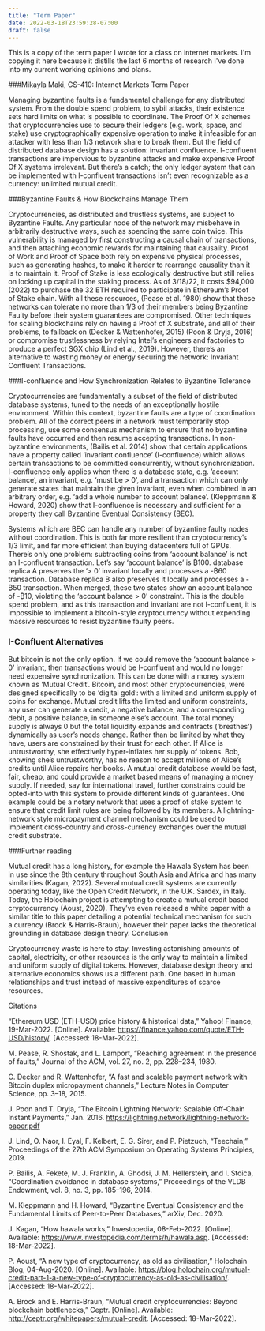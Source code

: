 ```yaml
---
title: "Term Paper"
date: 2022-03-18T23:59:28-07:00
draft: false
---
```


This is a copy of the term paper I wrote for a class on internet markets.
I'm copying it here because it distills the last 6 months of research I've
done into my current working opinions and plans. 

###Mikayla Maki, CS-410: Internet Markets Term Paper	

Managing byzantine faults is a fundamental challenge for any distributed system. From the double spend problem, to sybil attacks, their existence sets hard limits on what is possible to coordinate. The Proof Of X schemes that cryptocurrencies use to secure their ledgers (e.g. work, space, and stake) use cryptographically expensive operation to make it infeasible for an attacker with less than 1/3 network share to break them. But the field of distributed database design has a solution: invariant confluence. I-confluent transactions are impervious to byzantine attacks and make expensive Proof Of X systems irrelevant. But there’s a catch; the only ledger system that can be implemented with I-confluent transactions isn’t even recognizable as a currency: unlimited mutual credit. 

###Byzantine Faults & How Blockchains Manage Them

Cryptocurrencies, as distributed and trustless systems, are subject to Byzantine Faults. Any particular node of the network may misbehave in arbitrarily destructive ways, such as spending the same coin twice. This vulnerability is managed by first constructing a causal chain of transactions, and then attaching economic rewards for maintaining that causality. Proof of Work and Proof of Space both rely on expensive physical processes, such as generating hashes, to make it harder to rearrange causality than it is to maintain it. Proof of Stake is less ecologically destructive but still relies on locking up capital in the staking process. As of 3/18/22, it costs $94,000 (2022) to purchase the 32 ETH required to participate in Ethereum’s Proof of Stake chain. With all these resources, (Pease et al. 1980) show that these networks can tolerate no more than 1/3 of their members being Byzantine Faulty before their system guarantees are compromised. Other techniques for scaling blockchains rely on having a Proof of X substrate, and all of their problems, to fallback on (Decker & Wattenhofer, 2015) (Poon & Dryja, 2016) or compromise trustlessness by relying Intel’s engineers and factories to produce a perfect SGX chip (Lind et al., 2019). However, there’s an alternative to wasting money or energy securing the network: Invariant Confluent Transactions.

###I-confluence and How Synchronization Relates to Byzantine Tolerance

Cryptocurrencies are fundamentally a subset of the field of distributed database systems, tuned to the needs of an exceptionally hostile environment. Within this context, byzantine faults are a type of coordination problem. All of the correct peers in a network must temporarily stop processing, use some consensus mechanism to ensure that no byzantine faults have occurred and then resume accepting transactions. In non-byzantine environments, (Bailis et al. 2014) show that certain applications have a property called ‘invariant confluence’ (I-confluence) which allows certain transactions to be committed concurrently, without synchronization. I-confluence only applies when there is a database state, e.g. ’account balance’, an invariant, e.g. ‘must be > 0’, and a transaction which can only generate states that maintain the given invariant, even when combined in an arbitrary order,  e.g. ‘add a whole number to account balance’. (Kleppmann & Howard, 2020) show that I-confluence is necessary and sufficient for a property they call Byzantine Eventual Consistency (BEC). 


Systems which are BEC can handle any number of byzantine faulty nodes without coordination. This is both far more resilient than cryptocurrency’s 1/3 limit, and far more efficient than buying datacenters full of GPUs. There’s only one problem: subtracting coins from ‘account balance’ is not an I-confluent transaction.  Let’s say ‘account balance’ is ₿100. database replica A preserves the ‘> 0’ invariant locally and processes a -₿60 transaction.  Database replica B also preserves it locally and processes a -₿50 transaction. When merged, these two states show an account balance of -₿10,  violating the ‘account balance > 0’ constraint. This is the double spend problem, and as this transaction and invariant are not I-confluent, it is impossible to implement a bitcoin-style cryptocurrency without expending massive resources to resist byzantine faulty peers.

### I-Confluent Alternatives

But bitcoin is not the only option. If we could remove the ‘account balance > 0’ invariant, then transactions would be I-confluent and would no longer need expensive synchronization. This can be done with a money system known as ‘Mutual Credit’. Bitcoin, and most other cryptocurrencies, were designed specifically to be ‘digital gold’: with a limited and uniform supply of coins for exchange. Mutual credit lifts the limited and uniform constraints, any user can generate a credit, a negative balance, and a corresponding debit, a positive balance, in someone else’s account. The total money supply is always 0 but the total liquidity expands and contracts (‘breathes’) dynamically as user’s needs change. Rather than be limited by what they have, users are constrained by their trust for each other. If Alice is untrustworthy, she effectively hyper-inflates her supply of tokens. Bob, knowing she’s untrustworthy, has no reason to accept millions of Alice’s credits until Alice repairs her books. A mutual credit database would be fast, fair, cheap, and could provide a market based means of managing a money supply. If needed, say for international travel, further constrains could be opted-into with this system to provide different kinds of guarantees. One example could be a notary network that uses a proof of stake system to ensure that credit limit rules are being followed by its members. A lightning-network style micropayment channel mechanism could be used to implement cross-country and cross-currency exchanges over the mutual credit substrate. 

###Further reading

Mutual credit has a long history, for example the Hawala System has been in use since the 8th century throughout South Asia and Africa and has many similarities (Kagan, 2022). Several mutual credit systems are currently operating today, like the Open Credit Network, in the U.K. Sardex, in Italy.  Today, the Holochain project is attempting to create a mutual credit based cryptocurrency (Aoust, 2020). They’ve even released a white paper with a similar title to this paper detailing a potential technical mechanism for such a currency (Brock & Harris-Braun), however their paper lacks the theoretical grounding in database design theory. 
Conclusion

Cryptocurrency waste is here to stay. Investing astonishing amounts of capital, electricity, or other resources is the only way to maintain a limited and uniform supply of digital tokens. However, database design theory and alternative economics shows us a different path. One based in human relationships and trust instead of massive expenditures of scarce resources. 

Citations

“Ethereum USD (ETH-USD) price history & historical data,” Yahoo! Finance, 19-Mar-2022. [Online]. Available: https://finance.yahoo.com/quote/ETH-USD/history/. [Accessed: 18-Mar-2022]. 

M. Pease, R. Shostak, and L. Lamport, “Reaching agreement in the presence of faults,” Journal of the ACM, vol. 27, no. 2, pp. 228–234, 1980. 

C. Decker and R. Wattenhofer, “A fast and scalable payment network with Bitcoin duplex micropayment channels,” Lecture Notes in Computer Science, pp. 3–18, 2015. 

J. Poon and T. Dryja, “The Bitcoin Lightning Network: Scalable Off-Chain Instant Payments,” Jan. 2016. https://lightning.network/lightning-network-paper.pdf

J. Lind, O. Naor, I. Eyal, F. Kelbert, E. G. Sirer, and P. Pietzuch, “Teechain,” Proceedings of the 27th ACM Symposium on Operating Systems Principles, 2019. 

P. Bailis, A. Fekete, M. J. Franklin, A. Ghodsi, J. M. Hellerstein, and I. Stoica, “Coordination avoidance in database systems,” Proceedings of the VLDB Endowment, vol. 8, no. 3, pp. 185–196, 2014. 

M. Kleppmann and H. Howard, “Byzantine Eventual Consistency and the Fundamental Limits of Peer-to-Peer Databases,” arXiv, Dec. 2020.

J. Kagan, “How hawala works,” Investopedia, 08-Feb-2022. [Online]. Available: https://www.investopedia.com/terms/h/hawala.asp. [Accessed: 18-Mar-2022]. 

P. Aoust, “A new type of cryptocurrency, as old as civilisation,” Holochain Blog, 04-Aug-2020. [Online]. Available: https://blog.holochain.org/mutual-credit-part-1-a-new-type-of-cryptocurrency-as-old-as-civilisation/. [Accessed: 18-Mar-2022]. 

A. Brock and E. Harris-Braun, “Mutual credit cryptocurrencies: Beyond blockchain bottlenecks,” Ceptr. [Online]. Available: http://ceptr.org/whitepapers/mutual-credit. [Accessed: 18-Mar-2022].  
